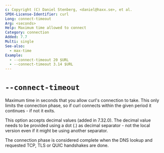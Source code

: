 ```yaml
---
c: Copyright (C) Daniel Stenberg, <daniel@haxx.se>, et al.
SPDX-License-Identifier: curl
Long: connect-timeout
Arg: <seconds>
Help: Maximum time allowed to connect
Category: connection
Added: 7.7
Multi: single
See-also:
  - max-time
Example:
  - --connect-timeout 20 $URL
  - --connect-timeout 3.14 $URL
---
```


# `--connect-timeout`

Maximum time in seconds that you allow curl's connection to take. This only
limits the connection phase, so if curl connects within the given period it
continues - if not it exits.

This option accepts decimal values (added in 7.32.0). The decimal value needs
to be provided using a dot (.) as decimal separator - not the local version
even if it might be using another separator.

The connection phase is considered complete when the DNS lookup and requested
TCP, TLS or QUIC handshakes are done.
